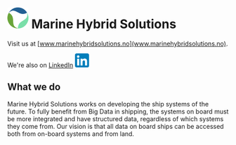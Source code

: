# ![MHS Logo](img/mhs-logo-small.svg) Marine Hybrid Solutions

Visit us at [www.marinehybridsolutions.no](www.marinehybridsolutions.no).

We're also on [LinkedIn](https://www.linkedin.com/company/marine-hybrid-solutions/)
![LinkedIn](img/LinkedIn_icon.svg)

## What we do

Marine Hybrid Solutions works on developing the ship systems of the future. To fully benefit from Big Data in shipping, the systems on board must be more integrated and have structured data, regardless of which systems they come from. Our vision is that all data on board ships can be accessed both from on-board systems and from land.
